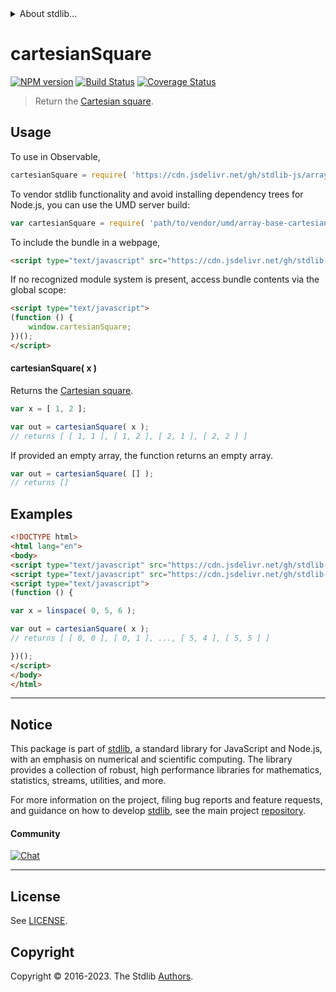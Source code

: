 <!--

@license Apache-2.0

Copyright (c) 2022 The Stdlib Authors.

Licensed under the Apache License, Version 2.0 (the "License");
you may not use this file except in compliance with the License.
You may obtain a copy of the License at

   http://www.apache.org/licenses/LICENSE-2.0

Unless required by applicable law or agreed to in writing, software
distributed under the License is distributed on an "AS IS" BASIS,
WITHOUT WARRANTIES OR CONDITIONS OF ANY KIND, either express or implied.
See the License for the specific language governing permissions and
limitations under the License.

-->


<details>
  <summary>
    About stdlib...
  </summary>
  <p>We believe in a future in which the web is a preferred environment for numerical computation. To help realize this future, we've built stdlib. stdlib is a standard library, with an emphasis on numerical and scientific computation, written in JavaScript (and C) for execution in browsers and in Node.js.</p>
  <p>The library is fully decomposable, being architected in such a way that you can swap out and mix and match APIs and functionality to cater to your exact preferences and use cases.</p>
  <p>When you use stdlib, you can be absolutely certain that you are using the most thorough, rigorous, well-written, studied, documented, tested, measured, and high-quality code out there.</p>
  <p>To join us in bringing numerical computing to the web, get started by checking us out on <a href="https://github.com/stdlib-js/stdlib">GitHub</a>, and please consider <a href="https://opencollective.com/stdlib">financially supporting stdlib</a>. We greatly appreciate your continued support!</p>
</details>

# cartesianSquare

[![NPM version][npm-image]][npm-url] [![Build Status][test-image]][test-url] [![Coverage Status][coverage-image]][coverage-url] <!-- [![dependencies][dependencies-image]][dependencies-url] -->

> Return the [Cartesian square][cartesian-product].



<section class="usage">

## Usage

To use in Observable,

```javascript
cartesianSquare = require( 'https://cdn.jsdelivr.net/gh/stdlib-js/array-base-cartesian-square@v0.1.0-umd/browser.js' )
```

To vendor stdlib functionality and avoid installing dependency trees for Node.js, you can use the UMD server build:

```javascript
var cartesianSquare = require( 'path/to/vendor/umd/array-base-cartesian-square/index.js' )
```

To include the bundle in a webpage,

```html
<script type="text/javascript" src="https://cdn.jsdelivr.net/gh/stdlib-js/array-base-cartesian-square@v0.1.0-umd/browser.js"></script>
```

If no recognized module system is present, access bundle contents via the global scope:

```html
<script type="text/javascript">
(function () {
    window.cartesianSquare;
})();
</script>
```

#### cartesianSquare( x )

Returns the [Cartesian square][cartesian-product].

```javascript
var x = [ 1, 2 ];

var out = cartesianSquare( x );
// returns [ [ 1, 1 ], [ 1, 2 ], [ 2, 1 ], [ 2, 2 ] ]
```

If provided an empty array, the function returns an empty array.

```javascript
var out = cartesianSquare( [] );
// returns []
```

</section>

<!-- /.usage -->

<section class="notes">

</section>

<!-- /.notes -->

<section class="examples">

## Examples

<!-- eslint no-undef: "error" -->

```html
<!DOCTYPE html>
<html lang="en">
<body>
<script type="text/javascript" src="https://cdn.jsdelivr.net/gh/stdlib-js/array-base-linspace@umd/browser.js"></script>
<script type="text/javascript" src="https://cdn.jsdelivr.net/gh/stdlib-js/array-base-cartesian-square@v0.1.0-umd/browser.js"></script>
<script type="text/javascript">
(function () {

var x = linspace( 0, 5, 6 );

var out = cartesianSquare( x );
// returns [ [ 0, 0 ], [ 0, 1 ], ..., [ 5, 4 ], [ 5, 5 ] ]

})();
</script>
</body>
</html>
```

</section>

<!-- /.examples -->

<!-- Section for related `stdlib` packages. Do not manually edit this section, as it is automatically populated. -->

<section class="related">

</section>

<!-- /.related -->

<!-- Section for all links. Make sure to keep an empty line after the `section` element and another before the `/section` close. -->


<section class="main-repo" >

* * *

## Notice

This package is part of [stdlib][stdlib], a standard library for JavaScript and Node.js, with an emphasis on numerical and scientific computing. The library provides a collection of robust, high performance libraries for mathematics, statistics, streams, utilities, and more.

For more information on the project, filing bug reports and feature requests, and guidance on how to develop [stdlib][stdlib], see the main project [repository][stdlib].

#### Community

[![Chat][chat-image]][chat-url]

---

## License

See [LICENSE][stdlib-license].


## Copyright

Copyright &copy; 2016-2023. The Stdlib [Authors][stdlib-authors].

</section>

<!-- /.stdlib -->

<!-- Section for all links. Make sure to keep an empty line after the `section` element and another before the `/section` close. -->

<section class="links">

[npm-image]: http://img.shields.io/npm/v/@stdlib/array-base-cartesian-square.svg
[npm-url]: https://npmjs.org/package/@stdlib/array-base-cartesian-square

[test-image]: https://github.com/stdlib-js/array-base-cartesian-square/actions/workflows/test.yml/badge.svg?branch=v0.1.0
[test-url]: https://github.com/stdlib-js/array-base-cartesian-square/actions/workflows/test.yml?query=branch:v0.1.0

[coverage-image]: https://img.shields.io/codecov/c/github/stdlib-js/array-base-cartesian-square/main.svg
[coverage-url]: https://codecov.io/github/stdlib-js/array-base-cartesian-square?branch=main

<!--

[dependencies-image]: https://img.shields.io/david/stdlib-js/array-base-cartesian-square.svg
[dependencies-url]: https://david-dm.org/stdlib-js/array-base-cartesian-square/main

-->

[chat-image]: https://img.shields.io/gitter/room/stdlib-js/stdlib.svg
[chat-url]: https://app.gitter.im/#/room/#stdlib-js_stdlib:gitter.im

[stdlib]: https://github.com/stdlib-js/stdlib

[stdlib-authors]: https://github.com/stdlib-js/stdlib/graphs/contributors

[umd]: https://github.com/umdjs/umd
[es-module]: https://developer.mozilla.org/en-US/docs/Web/JavaScript/Guide/Modules

[deno-url]: https://github.com/stdlib-js/array-base-cartesian-square/tree/deno
[umd-url]: https://github.com/stdlib-js/array-base-cartesian-square/tree/umd
[esm-url]: https://github.com/stdlib-js/array-base-cartesian-square/tree/esm
[branches-url]: https://github.com/stdlib-js/array-base-cartesian-square/blob/main/branches.md

[stdlib-license]: https://raw.githubusercontent.com/stdlib-js/array-base-cartesian-square/main/LICENSE

[cartesian-product]: https://en.wikipedia.org/wiki/Cartesian_product

</section>

<!-- /.links -->
